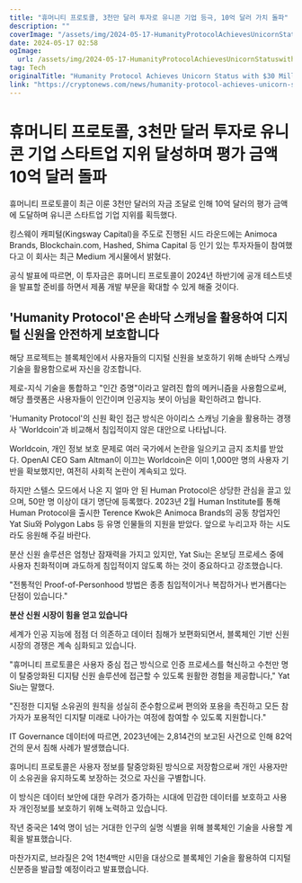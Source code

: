 ```yaml
---
title: "휴머니티 프로토콜, 3천만 달러 투자로 유니콘 기업 등극, 10억 달러 가치 돌파"
description: ""
coverImage: "/assets/img/2024-05-17-HumanityProtocolAchievesUnicornStatuswith30MillionFundingValuationReaches1Billion_thumbnail.png"
date: 2024-05-17 02:58
ogImage: 
  url: /assets/img/2024-05-17-HumanityProtocolAchievesUnicornStatuswith30MillionFundingValuationReaches1Billion_thumbnail.png
tag: Tech
originalTitle: "Humanity Protocol Achieves Unicorn Status with $30 Million Funding, Valuation Reaches $1 Billion"
link: "https://cryptonews.com/news/humanity-protocol-achieves-unicorn-status-with-30-million-funding.htm"
---
```



# 휴머니티 프로토콜, 3천만 달러 투자로 유니콘 기업 스타트업 지위 달성하며 평가 금액 10억 달러 돌파

휴머니티 프로토콜이 최근 이룬 3천만 달러의 자금 조달로 인해 10억 달러의 평가 금액에 도달하며 유니콘 스타트업 기업 지위를 획득했다.

킹스웨이 캐피털(Kingsway Capital)을 주도로 진행된 시드 라운드에는 Animoca Brands, Blockchain.com, Hashed, Shima Capital 등 인기 있는 투자자들이 참여했다고 이 회사는 최근 Medium 게시물에서 밝혔다.

공식 발표에 따르면, 이 투자금은 휴머니티 프로토콜이 2024년 하반기에 공개 테스트넷을 발표할 준비를 하면서 제품 개발 부문을 확대할 수 있게 해줄 것이다.

<div class="content-ad"></div>

## 'Humanity Protocol'은 손바닥 스캐닝을 활용하여 디지털 신원을 안전하게 보호합니다

해당 프로젝트는 블록체인에서 사용자들의 디지털 신원을 보호하기 위해 손바닥 스캐닝 기술을 활용함으로써 자신을 강조합니다.

제로-지식 기술을 통합하고 "인간 증명"이라고 알려진 합의 메커니즘을 사용함으로써, 해당 플랫폼은 사용자들이 인간이며 인공지능 봇이 아님을 확인하려고 합니다.

'Humanity Protocol'의 신원 확인 접근 방식은 아이리스 스캐닝 기술을 활용하는 경쟁사 'Worldcoin'과 비교해서 침입적이지 않은 대안으로 나타납니다.

<div class="content-ad"></div>

Worldcoin, 개인 정보 보호 문제로 여러 국가에서 논란을 일으키고 금지 조치를 받았다. OpenAI CEO Sam Altman이 이끄는 Worldcoin은 이미 1,000만 명의 사용자 기반을 확보했지만, 여전히 사회적 논란이 계속되고 있다.

하지만 스텔스 모드에서 나온 지 얼마 안 된 Human Protocol은 상당한 관심을 끌고 있으며, 50만 명 이상이 대기 명단에 등록했다. 2023년 2월 Human Institute를 통해 Human Protocol을 출시한 Terence Kwok은 Animoca Brands의 공동 창업자인 Yat Siu와 Polygon Labs 등 유명 인물들의 지원을 받았다. 앞으로 누리고자 하는 시도라도 응원해 주길 바란다.

<div class="content-ad"></div>

분산 신원 솔루션은 엄청난 잠재력을 가지고 있지만, Yat Siu는 온보딩 프로세스 중에 사용자 친화적이며 과도하게 침입적이지 않도록 하는 것이 중요하다고 강조했습니다.

"전통적인 Proof-of-Personhood 방법은 종종 침입적이거나 복잡하거나 번거롭다는 단점이 있습니다."

**분산 신원 시장이 힘을 얻고 있습니다**

세계가 인공 지능에 점점 더 의존하고 데이터 침해가 보편화되면서, 블록체인 기반 신원 시장의 경쟁은 계속 심화되고 있습니다.

<div class="content-ad"></div>

"휴머니티 프로토콜은 사용자 중심 접근 방식으로 인증 프로세스를 혁신하고 수천만 명이 탈중앙화된 디지턈 신원 솔루션에 접근할 수 있도록 원활한 경험을 제공합니다," Yat Siu는 말했다.

"진정한 디지털 소유권의 원칙을 성실히 준수함으로써 편의와 포용을 촉진하고 모든 참가자가 포용적인 디지턀 미래로 나아가는 여정에 참여할 수 있도록 지원합니다."

IT Governance 데이터에 따르면, 2023년에는 2,814건의 보고된 사건으로 인해 82억 건의 문서 침해 사례가 발생했습니다.

휴머니티 프로토콜은 사용자 정보를 탈중앙화된 방식으로 저장함으로써 개인 사용자만이 소유권을 유지하도록 보장하는 것으로 자신을 구별합니다.

<div class="content-ad"></div>

이 방식은 데이터 보안에 대한 우려가 증가하는 시대에 민감한 데이터를 보호하고 사용자 개인정보를 보호하기 위해 노력하고 있습니다.

작년 중국은 14억 명이 넘는 거대한 인구의 실명 식별을 위해 블록체인 기술을 사용할 계획을 발표했습니다.

마찬가지로, 브라질은 2억 1천4백만 시민을 대상으로 블록체인 기술을 활용하여 디지털 신분증을 발급할 예정이라고 발표했습니다.